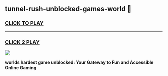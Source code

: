 
## tunnel-rush-unblocked-games-world 👋
<h3>
<a href="https://premium.freeplayer.one?title=tunnel-rush-unblocked-games-world&ref=14F">CLICK TO PLAY</a></h3>
<hr>

<h3>
<a href="https://premium.freeplayer.one?title=tunnel-rush-unblocked-games-world&ref=14F">CLICK 2 PLAY</a>
  
</h3>

<a href="https://premium.freeplayer.one?title=tunnel-rush-unblocked-games-world&ref=12F/"><img src="https://clearcache.store/games.png"></a>


**worlds hardest game unblocked: Your Gateway to Fun and Accessible Online Gaming**
